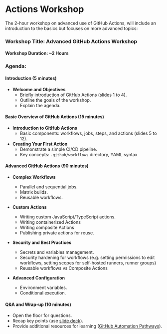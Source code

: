 # Actions Workshop

The 2-hour workshop on advanced use of GitHub Actions, will include an introduction to the basics but focuses on more advanced topics:

### Workshop Title: Advanced GitHub Actions Workshop

#### Workshop Duration: ~2 Hours

### Agenda:

#### Introduction (5 minutes)
- **Welcome and Objectives**
  - Briefly introduction of GitHub Actions (slides 1 to 4).
  - Outline the goals of the workshop.
  - Explain the agenda.

#### Basic Overview of GitHub Actions (15 minutes)
- **Introduction to GitHub Actions**
  - Basic components: workflows, jobs, steps, and actions (slides 5 to 12).
- **Creating Your First Action**
  - Demonstrate a simple CI/CD pipeline.
  - Key concepts: `.github/workflows` directory, YAML syntax 

#### Advanced GitHub Actions (90 minutes)
- **Complex Workflows**
  - Parallel and sequential jobs.
  - Matrix builds.
  - Reusable workflows.

- **Custom Actions**
  - Writing custom JavaScript/TypeScript actions.
  - Writing containerized Actions
  - Writing composite Actions
  - Publishing private actions for reuse.

- **Security and Best Practices**
  - Secrets and variables management.
  - Security hardening for workflows (e.g. setting permissions to edit workflows, setting scopes for self-hosted runners, runner groups)
  - Reusable workflows vs Composite Actions

- **Advanced Configuration**
  - Environment variables.
  - Conditional execution.
  
#### **Q&A and Wrap-up (10 minutes)**
- Open the floor for questions.
- Recap key points (use [slide deck](slides/Actions_Workshop.pptx)).
- Provide additional resources for learning ([GitHub Automation Pathways](https://resources.github.com/learn/pathways/automation/)).
